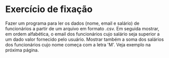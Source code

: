 # Exercício de fixação

Fazer um programa para ler os dados (nome, email e salário) de funcionários a partir de um arquivo em formato .csv. Em seguida mostrar, em ordem alfabética, o email dos funcionários cujo salário seja superior a um dado valor fornecido pelo usuário. Mostrar também a soma dos salários dos funcionários cujo nome começa com a letra 'M'. Veja exemplo na próxima página.